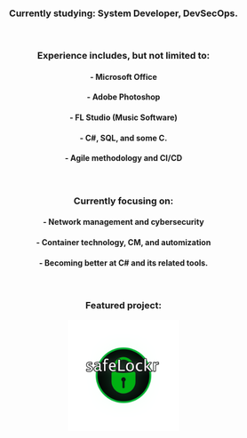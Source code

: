 <div align="center">

### Currently studying: System Developer, DevSecOps.

<br>

### Experience includes, but not limited to:
####    - Microsoft Office
#### - Adobe Photoshop
#### - FL Studio (Music Software)
#### - C#, SQL, and some C.
#### - Agile methodology and CI/CD

<br>

### Currently focusing on:
#### - Network management and cybersecurity
#### - Container technology, CM, and automization
#### - Becoming better at C# and its related tools.

<br>

### Featured project:

<a href="https://github.com/SodenSys/safeLockr">
  <img src="https://github.com/SodenSys/safeLockr/blob/main/safeLockr1.png" width="200" alt="safeLockr">
</a>

</div>
